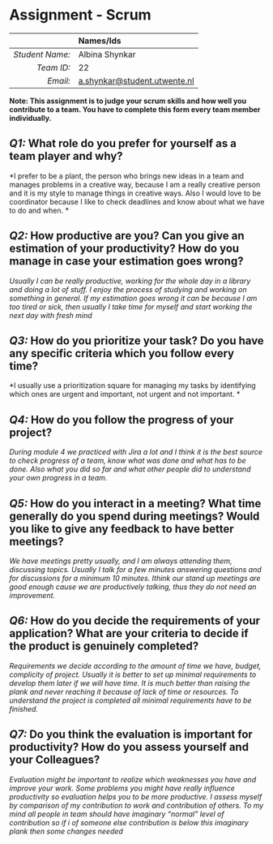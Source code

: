 # Assignment - Scrum

|                            | **Names/Ids**                          |
|-----------------------:|:----------------------------------------|
| *Student Name:* |Albina Shynkar 		         |
| *Team ID:*           | 22                                            |
| *Email:*               |a.shynkar@student.utwente.nl |                      


**Note: This assignment is to judge your scrum skills and how well you contribute to a team. You have to complete this form every team member individually.** 

## *Q1:* What role do you prefer for yourself as a team player and why?
*I prefer to be a plant, the person who brings new ideas in a team and manages problems in a creative way, because I am a really creative person and it is my style to manage things in creative ways. Also I would love to be coordinator because I like to check deadlines and know about what we have to do and when. *

## *Q2:* How productive are you? Can you give an estimation of your productivity? How do you manage in case your estimation goes wrong?
*Usually I can be really productive, working for the whole day in a library and doing a lot of stuff. I enjoy the process of studying and working on something in general. If my estimation goes wrong it can be because I am too tired or sick, then usually I take time for myself and start working the next day with fresh mind* 

## *Q3:* How do you prioritize your task? Do you have any specific criteria which you follow every time?
*I usually use a prioritization square for managing my tasks by identifying which ones are urgent and important, not urgent and not important. *

## *Q4:* How do you follow the progress of your project?
*During module 4 we practiced with Jira a lot and I think it is the best source to check progress of a team, know what was done and what has to be done. Also what you did so far and what other people did to understand your own progress in a team.*

## *Q5:* How do you interact in a meeting? What time generally do you spend during meetings? Would you like to give any feedback to have better meetings?
*We have meetings pretty usually, and I am always attending them, discussing topics. Usually I talk for a few minutes answering questions and for discussions for a minimum 10 minutes. Ithink our stand up meetings are good enough cause we are productively talking, thus they do not need an improvement.*

## *Q6:* How do you decide the requirements of your application? What are your criteria to decide if the product is genuinely completed?
*Requirements we decide according to the amount of time we have, budget, complicity of project. Usually it is better to set up minimal requirements to develop them later if we will have time. It is much better than raising the plank and never reaching it because of lack of time or resources. To understand the project is completed all minimal requirements have to be finished.*

## *Q7:* Do you think the evaluation is important for productivity? How do you assess yourself and your Colleagues? 
*Evaluation might be important to realize which weaknesses you have and improve your work. Some problems you might have really influence productivity so evaluation helps you to be more productive. I assess myself by comparison of my contribution to work and contribution of others. To my mind all people in team should have imaginary “normal” level of contribution so if i of someone else contribution is below this imaginary plank then some changes needed*
